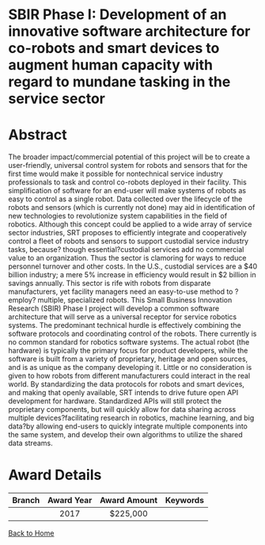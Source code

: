 
SBIR Phase I: Development of an innovative software architecture for co-robots and smart devices to augment human capacity with regard to mundane tasking in the service sector
===============================================================================================================================================================================

# Abstract


The broader impact/commercial potential of this project will be to create a user-friendly, universal control system for robots and sensors that for the first time would make it possible for nontechnical service industry professionals to task and control co-robots deployed in their facility. This simplification of software for an end-user will make systems of robots as easy to control as a single robot. Data collected over the lifecycle of the robots and sensors (which is currently not done) may aid in identification of new technologies to revolutionize system capabilities in the field of robotics. Although this concept could be applied to a wide array of service sector industries, SRT proposes to efficiently integrate and cooperatively control a fleet of robots and sensors to support custodial service industry tasks, because? though essential?custodial services add no commercial value to an organization. Thus the sector is clamoring for ways to reduce personnel turnover and other costs. In the U.S., custodial services are a $40 billion industry; a mere 5% increase in efficiency would result in $2 billion in savings annually. This sector is rife with robots from disparate manufacturers, yet facility managers need an easy-to-use method to ?employ? multiple, specialized robots. This Small Business Innovation Research (SBIR) Phase I project will develop a common software architecture that will serve as a universal receptor for service robotics systems. The predominant technical hurdle is effectively combining the software protocols and coordinating control of the robots. There currently is no common standard for robotics software systems. The actual robot (the hardware) is typically the primary focus for product developers, while the software is built from a variety of proprietary, heritage and open sources, and is as unique as the company developing it. Little or no consideration is given to how robots from different manufacturers could interact in the real world. By standardizing the data protocols for robots and smart devices, and making that openly available, SRT intends to drive future open API development for hardware. Standardized APIs will still protect the proprietary components, but will quickly allow for data sharing across multiple devices?facilitating research in robotics, machine learning, and big data?by allowing end-users to quickly integrate multiple components into the same system, and develop their own algorithms to utilize the shared data streams.  

# Award Details

|Branch|Award Year|Award Amount|Keywords|
| :---: | :---: | :---: | :---: |
||2017|$225,000||
  
  


[Back to Home](https://github.com/chrischow/dod_sbir_awards/Reports/JT/#276)